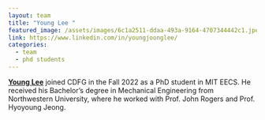 ```yaml
---
layout: team
title: "Young Lee "
featured_image: /assets/images/6c1a2511-ddaa-493a-9164-4707344442c1.jpeg
link: https://www.linkedin.com/in/youngjoonglee/
categories:
  - team
  - phd students
---
```

**[Young Lee](https://www.linkedin.com/in/youngjoonglee/)** joined CDFG in the Fall 2022 as a PhD student in MIT EECS. He received his Bachelor’s degree in Mechanical Engineering from Northwestern University, where he worked with Prof. John Rogers and Prof. Hyoyoung Jeong.